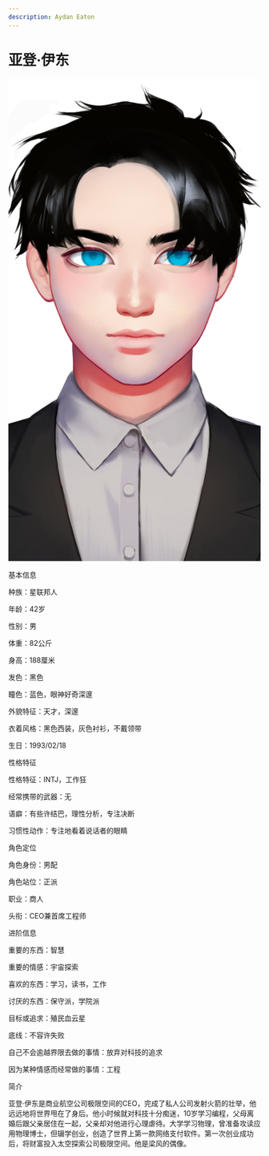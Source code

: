 ```yaml
---
description: Aydan Eaton
---
```


# 亚登·伊东

![亚登·伊东](../../.gitbook/assets/ya-deng-yi-dong-.jpg)

基本信息



种族：星联邦人

年龄：42岁

性别：男

体重：82公斤

身高：188厘米

发色：黑色

瞳色：蓝色，眼神好奇深邃

外貌特征：天才，深邃

衣着风格：黑色西装，灰色衬衫，不戴领带

生日：1993/02/18


性格特征



性格特征：INTJ，工作狂

经常携带的武器：无

语癖：有些许结巴，理性分析，专注决断

习惯性动作：专注地看着说话者的眼睛


角色定位



角色身份：男配

角色站位：正派

职业：商人

头衔：CEO兼首席工程师



进阶信息



重要的东西：智慧

重要的情感：宇宙探索

喜欢的东西：学习，读书，工作

讨厌的东西：保守派，学院派

目标或追求：殖民血云星

底线：不容许失败

自己不会逾越界限去做的事情：放弃对科技的追求

因为某种情感而经常做的事情：工程


简介



亚登·伊东是商业航空公司极限空间的CEO，完成了私人公司发射火箭的壮举，他远远地将世界甩在了身后。他小时候就对科技十分痴迷，10岁学习编程，父母离婚后跟父亲居住在一起，父亲却对他进行心理虐待。大学学习物理，曾准备攻读应用物理博士，但辍学创业，创造了世界上第一款网络支付软件。第一次创业成功后，将财富投入太空探索公司极限空间。他是梁风的偶像。
